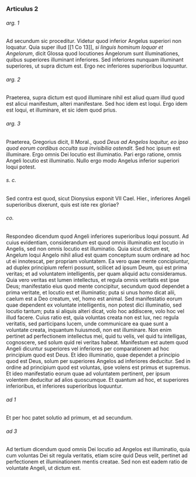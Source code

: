 ### Articulus 2

###### arg. 1
Ad secundum sic proceditur. Videtur quod inferior Angelus superiori non loquatur. Quia super illud [[1 Co 13]], *si linguis hominum loquar et Angelorum*, dicit Glossa quod locutiones Angelorum sunt illuminationes, quibus superiores illuminant inferiores. Sed inferiores nunquam illuminant superiores, ut supra dictum est. Ergo nec inferiores superioribus loquuntur.

###### arg. 2
Praeterea, supra dictum est quod illuminare nihil est aliud quam illud quod est alicui manifestum, alteri manifestare. Sed hoc idem est loqui. Ergo idem est loqui, et illuminare, et sic idem quod prius.

###### arg. 3
Praeterea, Gregorius dicit, II Moral., quod *Deus ad Angelos loquitur, eo ipso quod eorum cordibus occulta sua invisibilia ostendit*. Sed hoc ipsum est illuminare. Ergo omnis Dei locutio est illuminatio. Pari ergo ratione, omnis Angeli locutio est illuminatio. Nullo ergo modo Angelus inferior superiori loqui potest.

###### s. c.
Sed contra est quod, sicut Dionysius exponit VII Cael. Hier., inferiores Angeli superioribus dixerunt, quis est iste rex gloriae?

###### co.
Respondeo dicendum quod Angeli inferiores superioribus loqui possunt. Ad cuius evidentiam, considerandum est quod omnis illuminatio est locutio in Angelis, sed non omnis locutio est illuminatio. Quia sicut dictum est, Angelum loqui Angelo nihil aliud est quam conceptum suum ordinare ad hoc ut ei innotescat, per propriam voluntatem. Ea vero quae mente concipiuntur, ad duplex principium referri possunt, scilicet ad ipsum Deum, qui est prima veritas; et ad voluntatem intelligentis, per quam aliquid actu consideramus. Quia vero veritas est lumen intellectus, et regula omnis veritatis est ipse Deus; manifestatio eius quod mente concipitur, secundum quod dependet a prima veritate, et locutio est et illuminatio; puta si unus homo dicat alii, caelum est a Deo creatum, vel, homo est animal. Sed manifestatio eorum quae dependent ex voluntate intelligentis, non potest dici illuminatio, sed locutio tantum; puta si aliquis alteri dicat, volo hoc addiscere, volo hoc vel illud facere. Cuius ratio est, quia voluntas creata non est lux, nec regula veritatis, sed participans lucem, unde communicare ea quae sunt a voluntate creata, inquantum huiusmodi, non est illuminare. Non enim pertinet ad perfectionem intellectus mei, quid tu velis, vel quid tu intelligas, cognoscere, sed solum quid rei veritas habeat. Manifestum est autem quod Angeli dicuntur superiores vel inferiores per comparationem ad hoc principium quod est Deus. Et ideo illuminatio, quae dependet a principio quod est Deus, solum per superiores Angelos ad inferiores deducitur. Sed in ordine ad principium quod est voluntas, ipse volens est primus et supremus. Et ideo manifestatio eorum quae ad voluntatem pertinent, per ipsum volentem deducitur ad alios quoscumque. Et quantum ad hoc, et superiores inferioribus, et inferiores superioribus loquuntur.

###### ad 1
Et per hoc patet solutio ad primum, et ad secundum.

###### ad 3
Ad tertium dicendum quod omnis Dei locutio ad Angelos est illuminatio, quia cum voluntas Dei sit regula veritatis, etiam scire quid Deus velit, pertinet ad perfectionem et illuminationem mentis creatae. Sed non est eadem ratio de voluntate Angeli, ut dictum est.

